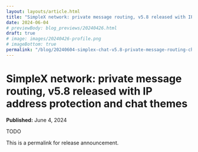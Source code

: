 ```yaml
---
layout: layouts/article.html
title: "SimpleX network: private message routing, v5.8 released with IP address protection and chat themes"
date: 2024-06-04
# previewBody: blog_previews/20240426.html
draft: true
# image: images/20240426-profile.png
# imageBottom: true
permalink: "/blog/20240604-simplex-chat-v5.8-private-message-routing-chat-themes.html"
---
```


# SimpleX network: private message routing, v5.8 released with IP address protection and chat themes

**Published:** June 4, 2024

TODO

This is a permalink for release announcement.
